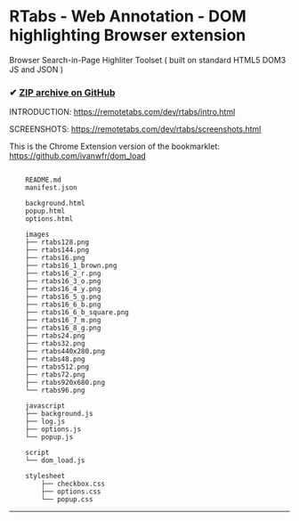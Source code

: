 <!-- README.md _TAG (220325:18h:05) -->
# RTabs - Web Annotation - DOM highlighting Browser extension

Browser Search-in-Page Highliter Toolset ( built on standard HTML5 DOM3 JS and JSON )

### ✔ [ZIP archive on GitHub](../../archive/master.zip)

INTRODUCTION:
    https://remotetabs.com/dev/rtabs/intro.html

SCREENSHOTS:
    https://remotetabs.com/dev/rtabs/screenshots.html

This is the Chrome Extension version of the bookmarklet:
    https://github.com/ivanwfr/dom_load

<!--
}!!tree             $APROJECTS/GITHUB/RTabsExtension    | sed -e 's/^/    /'
-->
```

    README.md
    manifest.json

    background.html
    popup.html
    options.html

    images
    ├── rtabs128.png
    ├── rtabs144.png
    ├── rtabs16.png
    ├── rtabs16_1_brown.png
    ├── rtabs16_2_r.png
    ├── rtabs16_3_o.png
    ├── rtabs16_4_y.png
    ├── rtabs16_5_g.png
    ├── rtabs16_6_b.png
    ├── rtabs16_6_b_square.png
    ├── rtabs16_7_m.png
    ├── rtabs16_8_g.png
    ├── rtabs24.png
    ├── rtabs32.png
    ├── rtabs440x280.png
    ├── rtabs48.png
    ├── rtabs512.png
    ├── rtabs72.png
    ├── rtabs920x680.png
    └── rtabs96.png

    javascript
    ├── background.js
    ├── log.js
    ├── options.js
    └── popup.js

    script
    └── dom_load.js

    stylesheet
        ├── checkbox.css
        ├── options.css
        └── popup.css

```

<hr>

